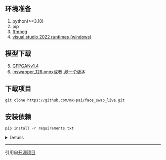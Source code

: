 ## 环境准备

1. python(>=3.10)
2. pip
3. [ffmpeg](https://www.youtube.com/watch?v=OlNWCpFdVMA)
4. [visual studio 2022 runtimes (windows)](https://visualstudio.microsoft.com/visual-cpp-build-tools/)
   
## 模型下载
5. [GFPGANv1.4](https://huggingface.co/hacksider/deep-live-cam/resolve/main/GFPGANv1.4.pth)
6. [inswapper_128.onnx](https://huggingface.co/hacksider/deep-live-cam/resolve/main/inswapper_128.onnx)或者 _[另一个版本](https://github.com/facefusion/facefusion-assets/releases/download/models/inswapper_128.onnx)_

## 下载项目
```
git clone https://github.com/mx-pai/face_swap_live.git
```

## 安装依赖
   
   ```
   pip install -r requirements.txt
   ```
<details>
   
### CUDA用户使用
- 下载 [CUDA Toolkit 11.8](https://developer.nvidia.com/cuda-11-8-0-download-archive)
- 更新依赖:
```
pip uninstall onnxruntime onnxruntime-gpu
pip install onnxruntime-gpu==1.16.3
```
- 运行项目
```
python run.py --execution-provider cuda
```
</details>

---

引用自[开源项目](https://github.com/hacksider/Deep-Live-Cam.git)
